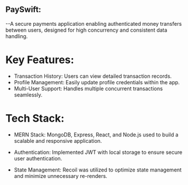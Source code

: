 ## PaySwift: 
--A secure payments application enabling authenticated money transfers between users, designed for high concurrency and consistent data handling.

# Key Features:

- Transaction History: Users can view detailed transaction records.
- Profile Management: Easily update profile credentials within the app.
- Multi-User Support: Handles multiple concurrent transactions seamlessly.

# Tech Stack:

- MERN Stack: MongoDB, Express, React, and Node.js used to build a scalable and responsive application.

- Authentication: Implemented JWT with local storage to ensure secure user authentication.

- State Management: Recoil was utilized to optimize state management and minimize unnecessary re-renders.
